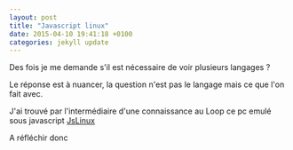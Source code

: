 ```yaml
---
layout: post
title: "Javascript linux"
date: 2015-04-10 19:41:18 +0100
categories: jekyll update
---
```



<p>Des fois je me demande s'il est nécessaire de voir plusieurs langages ?</p>
<p>Le réponse est à nuancer, la question n'est pas le langage mais ce que l'on fait avec.</p>
<p>J'ai trouvé par l'intermédiaire d'une connaissance au Loop ce pc emulé sous javascript <a href="http://bellard.org/jslinux/">JsLinux</a></p>
<p>A réfléchir donc</p>
